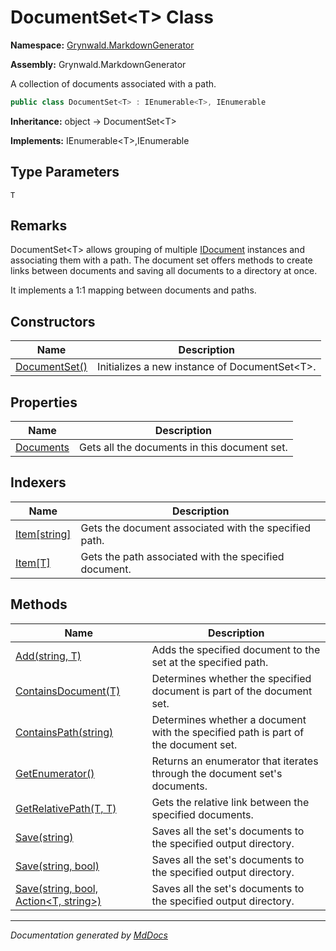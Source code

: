 # DocumentSet\<T\> Class

**Namespace:** [Grynwald.MarkdownGenerator](../index.md)

**Assembly:** Grynwald.MarkdownGenerator

A collection of documents associated with a path.

```csharp
public class DocumentSet<T> : IEnumerable<T>, IEnumerable
```

**Inheritance:** object → DocumentSet\<T\>

**Implements:** IEnumerable\<T\>,IEnumerable

## Type Parameters

`T`

## Remarks

DocumentSet\<T\> allows grouping of multiple [IDocument](../IDocument/index.md) instances and associating             them with a path. The document set offers methods to create links between documents and saving all              documents to a directory at once.

It implements a 1:1 mapping between documents and paths.

## Constructors

| Name                                   | Description                                     |
| -------------------------------------- | ----------------------------------------------- |
| [DocumentSet()](constructors/index.md) | Initializes a new instance of DocumentSet\<T\>. |

## Properties

| Name                                 | Description                                  |
| ------------------------------------ | -------------------------------------------- |
| [Documents](properties/Documents.md) | Gets all the documents in this document set. |

## Indexers

| Name                                          | Description                                           |
| --------------------------------------------- | ----------------------------------------------------- |
| [Item\[string\]](indexers/Item.md#itemstring) | Gets the document associated with the specified path. |
| [Item\[T\]](indexers/Item.md#itemt)           | Gets the path associated with the specified document. |

## Methods

| Name                                                                                      | Description                                                                        |
| ----------------------------------------------------------------------------------------- | ---------------------------------------------------------------------------------- |
| [Add(string, T)](methods/Add.md)                                                          | Adds the specified document to the set at the specified path.                      |
| [ContainsDocument(T)](methods/ContainsDocument.md)                                        | Determines whether the specified document is part of the document set.             |
| [ContainsPath(string)](methods/ContainsPath.md)                                           | Determines whether a document with the specified path is part of the document set. |
| [GetEnumerator()](methods/GetEnumerator.md)                                               | Returns an enumerator that iterates through the document set's documents.          |
| [GetRelativePath(T, T)](methods/GetRelativePath.md)                                       | Gets the relative link between the specified documents.                            |
| [Save(string)](methods/Save.md#savestring)                                                | Saves all the set's documents to the specified output directory.                   |
| [Save(string, bool)](methods/Save.md#savestring-bool)                                     | Saves all the set's documents to the specified output directory.                   |
| [Save(string, bool, Action\<T, string\>)](methods/Save.md#savestring-bool-actiont-string) | Saves all the set's documents to the specified output directory.                   |

___

*Documentation generated by [MdDocs](https://github.com/ap0llo/mddocs)*
